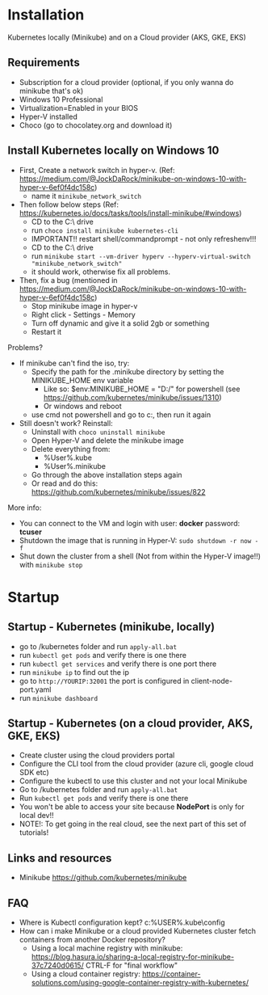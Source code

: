 # Installation

Kubernetes locally (Minikube) and on a Cloud provider (AKS, GKE, EKS)

## Requirements

* Subscription for a cloud provider (optional, if you only wanna do minikube that's ok)
* Windows 10 Professional
* Virtualization=Enabled in your BIOS
* Hyper-V installed
* Choco (go to chocolatey.org and download it)

## Install Kubernetes locally on Windows 10

* First, Create a network switch in hyper-v. (Ref: https://medium.com/@JockDaRock/minikube-on-windows-10-with-hyper-v-6ef0f4dc158c)
    * name it `minikube_network_switch`
* Then follow below steps  (Ref: https://kubernetes.io/docs/tasks/tools/install-minikube/#windows)
    * CD to the C:\ drive
    * run `choco install minikube kubernetes-cli`
    * IMPORTANT!! restart shell/commandprompt - not only refreshenv!!!
    * CD to the C:\ drive
    * run `minikube start --vm-driver hyperv --hyperv-virtual-switch "minikube_network_switch"`
    * it should work, otherwise fix all problems. 
* Then, fix a bug (mentioned in  https://medium.com/@JockDaRock/minikube-on-windows-10-with-hyper-v-6ef0f4dc158c)
    * Stop minikube image in hyper-v
    * Right click - Settings - Memory
    * Turn off dynamic and give it a solid 2gb or something
    * Restart it

Problems?
* If minikube can't find the iso, try:
    * Specify the path for the .minikube directory by setting the MINIKUBE_HOME env variable
        * Like so: $env:MINIKUBE_HOME = "D:/" for powershell (see https://github.com/kubernetes/minikube/issues/1310)
        * Or windows and reboot
    * use cmd not powershell and go to c:, then run it again
* Still doesn't work? Reinstall:
    * Uninstall with `choco uninstall minikube`
    * Open Hyper-V and delete the minikube image
    * Delete everything from:
        * %User%\.kube
        * %User%\.minikube
    * Go through the above installation steps again
    * Or read and do this: https://github.com/kubernetes/minikube/issues/822

More info:
* You can connect to the VM and login with user: **docker**   password: **tcuser**
* Shutdown the image that is running in Hyper-V: `sudo shutdown -r now -f`
* Shut down the cluster from a shell (Not from within the Hyper-V image!!) with `minikube stop`

# Startup

## Startup - Kubernetes (minikube, locally)

* go to /kubernetes folder and run `apply-all.bat`
* run `kubectl get pods` and verify there is one there
* run `kubectl get services` and verify there is one port there
* run `minikube ip` to find out the ip
* go to `http://YOURIP:32001` the port is configured in client-node-port.yaml
* run `minikube dashboard`

## Startup - Kubernetes (on a cloud provider, AKS, GKE, EKS)

* Create cluster using the cloud providers portal
* Configure the CLI tool from the cloud provider (azure cli, google cloud SDK etc)
* Configure the kubectl to use this cluster and not your local Minikube
* Go to /kubernetes folder and run `apply-all.bat`
* Run `kubectl get pods` and verify there is one there
* You won't be able to access your site because **NodePort** is only for local dev!!
* NOTE!: To get going in the real cloud, see the next part of this set of tutorials!

## Links and resources

* Minikube https://github.com/kubernetes/minikube

## FAQ

* Where is Kubectl configuration kept? c:\%USER%\.kube\config
* How can i make Minikube or a cloud provided Kubernetes cluster fetch containers from another Docker repository?
    * Using a local machine registry with minikube: https://blog.hasura.io/sharing-a-local-registry-for-minikube-37c7240d0615/ CTRL-F for "final workflow"
    * Using a cloud container registry: https://container-solutions.com/using-google-container-registry-with-kubernetes/
